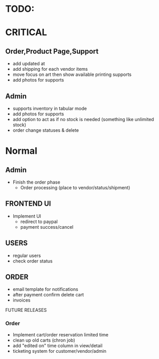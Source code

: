 # TODO:

# CRITICAL

## Order,Product Page,Support
- add updated at
- add shipping for each vendor items
- move focus on art then show available printing supports
- add photos for supports

## Admin
- supports inventory in tabular mode
- add photos for supports
- add option to act as if no stock is needed (something like unlimited stock)
- order change statuses & delete


# Normal

## Admin
- Finish the order phase
    - Order processing (place to vendor/status/shipment)

## FRONTEND UI
- Implement UI
    - redirect to paypal
    - payment success/cancel

## USERS
- regular users
- check order status

## ORDER
- email template for notifications
- after payment confirm delete cart
- invoices


FUTURE RELEASES
### Order
- Implement cart/order reservation limited time
- clean up old carts (chron job)
- add "edited on" time column in view/detail
- ticketing system for customer/vendor/admin

